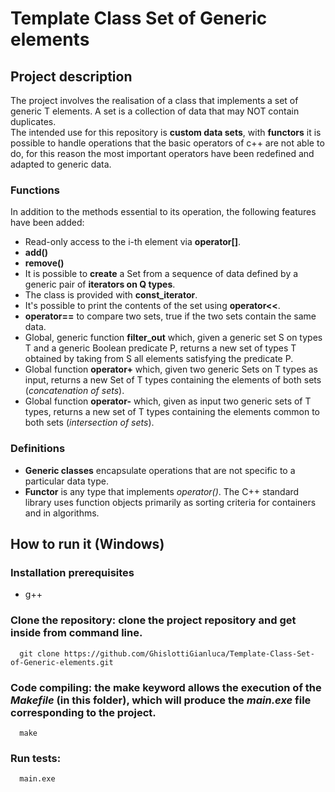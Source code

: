 # Template Class Set of Generic elements

## Project description 
The project involves the realisation of a class that implements a set of generic T elements. A set is a collection of data that may NOT contain duplicates.<br>
The intended use for this repository is **custom data sets**, with **functors** it is possible to handle operations that the basic operators of c++ are not able to do, for this reason the most important operators have been redefined and adapted to generic data.


### Functions
In addition to the methods essential to its operation, the following features have been added: 
* Read-only access to the i-th element via **operator[]**.
* **add()**
* **remove()**
* It is possible to **create** a Set from a sequence of data defined by a generic pair of **iterators on Q types**.
* The class is provided with **const_iterator**.
* It's possible to print the contents of the set using **operator<<**.
* **operator==** to compare two sets, true if the two sets contain the same data.
* Global, generic function **filter_out** which, given a generic set S on types T and a generic Boolean predicate P, returns a new set of types T obtained by taking from S all elements satisfying the predicate P.
* Global function **operator+** which, given two generic Sets on T types as input, returns a new Set of T types containing the elements of both sets (*concatenation of sets*).
* Global function **operator-** which, given as input two generic sets of T types, returns a new set of T types containing the elements common to both sets (*intersection of sets*).

### Definitions
* **Generic classes** encapsulate operations that are not specific to a particular data type.
* **Functor** is any type that implements *operator()*. The C++ standard library uses function objects primarily as sorting criteria for containers and in algorithms.

## How to run it (Windows) 

### Installation prerequisites

* g++

### **Clone the repository**: clone the project repository and get inside from command line.
      git clone https://github.com/GhislottiGianluca/Template-Class-Set-of-Generic-elements.git

### **Code compiling**: the **make** keyword allows the execution of the *Makefile* (in this folder), which will produce the *main.exe* file corresponding to the project.
      make


### Run tests: 
      main.exe 
      
